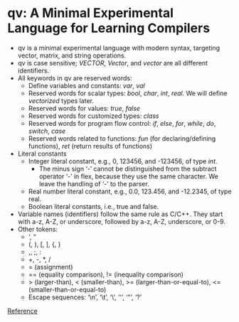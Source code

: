# qv: A Minimal Experimental Language for Learning Compilers

- qv is a minimal experimental language with modern syntax, targeting vector, matrix, and string operations.
- qv is case sensitive; *VECTOR*, *Vector*, and *vector* are all different identifiers.
- All keywords in qv are reserved words:
    - Define variables and constants: *var*, *val*
    - Reserved words for scalar types: *bool*, *char*, *int*, *real.* We will define *vectorized* types later.
    - Reserved words for values: *true*, *false*
    - Reserved words for customized types: *class*
    - Reserved words for program flow control: *if*, *else*, *for*, *while*, *do*, *switch*, *case*
    - Reserved words related to functions: *fun* (for declaring/defining functions), *ret* (return results of functions)
- Literal constants
    - Integer literal constant, e.g., 0, 123456, and -123456, of type *int*.
        - The minus sign ‘-’ cannot be distinguished from the subtract operator ‘-’ in flex, because they use the same character. We leave the handling of ‘-’ to the parser.
    - Real number literal constant, e.g., 0.0, 123.456, and -12.2345, of type real.
    - Boolean literal constants, i.e., true and false.
- Variable names (identifiers) follow the same rule as C/C++. They start with a-z, A-Z, or underscore, followed by a-z, A-Z, underscore, or 0-9.
- Other tokens:
    - ‘, “
    - (, ), [, ], {, }
    - ,, ;, :
    - +, -, *, /
    - = (assignment)
    - == (equality comparison), != (inequality comparison)
    - \> (larger-than), < (smaller-than), >= (larger-than-or-equal-to), <= (smaller-than-or-equal-to)
    - Escape sequences: ‘\n’, ‘\t’, ‘\\’, ‘\'’, ‘\"’, ‘\?’

[Reference](https://yummy-request-a1a.notion.site/qv-A-Minimal-Experimental-Language-for-Learning-Compilers-f5a613b4eecf41e890c4560cc065812f)
